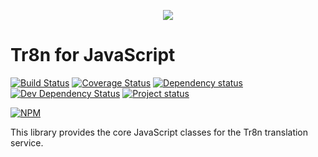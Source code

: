 <p align="center">
  <img src="https://raw.github.com/tr8n/tr8n/master/doc/screenshots/tr8nlogo.png">
</p>

Tr8n for JavaScript
===

[![Build Status](https://travis-ci.org/tr8n/tr8n_javascript_clientsdk.svg?branch=master)](https://travis-ci.org/tr8n/tr8n_javascript_clientsdk)
[![Coverage Status](https://coveralls.io/repos/tr8n/tr8n_javascript_clientsdk/badge.png)](https://coveralls.io/r/tr8n/tr8n_javascript_clientsdk)
[![Dependency status](https://david-dm.org/tr8n/tr8n_javascript_clientsdk/status.png)](https://david-dm.org/tr8n/tr8n_javascript_clientsdk#info=dependencies&view=table) 
[![Dev Dependency Status](https://david-dm.org/tr8n/tr8n_javascript_clientsdk/dev-status.png)](https://david-dm.org/tr8n/tr8n_javascript_clientsdk#info=devDependencies&view=table)
[![Project status](http://stillmaintained.com/tr8n/tr8n_javascript_clientsdk.png)](http://stillmaintained.com/tr8n/tr8n_javascript_clientsdk.png)

[![NPM](https://nodei.co/npm/tr8n.png?downloads=true)](https://nodei.co/npm/tr8n) 

This library provides the core JavaScript classes for the Tr8n translation service.


